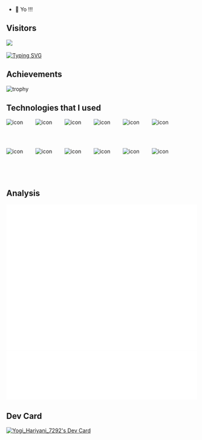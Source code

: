 - 👋 Yo !!!
## Visitors
![](https://komarev.com/ghpvc/?username=Yobro7292&color=green&style=for-the-badge)



[![Typing SVG](https://readme-typing-svg.demolab.com?font=Comfortaa&weight=500&size=27&duration=2500&pause=700&color=F79807&center=true&width=466&height=65&lines=Hi%2C+I+am+Yogi+Hariyani;Working+as+a+Software+Engineer;Not+that+much+experienced;but+I+can+handle+any+situation)](https://git.io/typing-svg)





## Achievements
![trophy](https://github-profile-trophy.vercel.app/?username=Yobro7292)



## Technologies that I used
<div style="display: flex; align-items: flex-start;"><img src="https://techstack-generator.vercel.app/ts-icon.svg" alt="icon" width="77" height="77" /><img src="https://techstack-generator.vercel.app/react-icon.svg" alt="icon" width="77" height="77" /><img src="https://techstack-generator.vercel.app/redux-icon.svg" alt="icon" width="77" height="77" /><img src="https://techstack-generator.vercel.app/storybook-icon.svg" alt="icon" width="77" height="77" /><img src="https://techstack-generator.vercel.app/webpack-icon.svg" alt="icon" width="77" height="77" /><img src="https://techstack-generator.vercel.app/prettier-icon.svg" alt="icon" width="77" height="77" /></div><div style="display: flex; align-items: flex-start;"><img src="https://techstack-generator.vercel.app/jest-icon.svg" alt="icon" width="77" height="77" /><img src="https://techstack-generator.vercel.app/github-icon.svg" alt="icon" width="77" height="77" /><img src="https://techstack-generator.vercel.app/docker-icon.svg" alt="icon" width="77" height="77" /><img src="https://techstack-generator.vercel.app/kubernetes-icon.svg" alt="icon" width="77" height="77" /><img src="https://techstack-generator.vercel.app/nginx-icon.svg" alt="icon" width="77" height="77" /><img src="https://techstack-generator.vercel.app/mysql-icon.svg" alt="icon" width="77" height="77" /></div>


## Analysis
![Metrics](/github-metrics.svg)
![Metrics-language](/metrics.plugin.languages.indepth.svg)




## Dev Card
<a href="https://app.daily.dev/yogi"><img src="https://api.daily.dev/devcards/650383d9e53e48119670b52235487cc3.png?r=o3f" width="400" alt="Yogi_Hariyani_7292's Dev Card"/></a>

